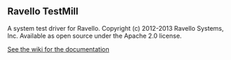 ## Ravello TestMill

A system test driver for Ravello. Copyright (c) 2012-2013 Ravello Systems, Inc.
Available as open source under the Apache 2.0 license.

[See the wiki for the documentation](https://github.com/ravello/testmill/wiki)
